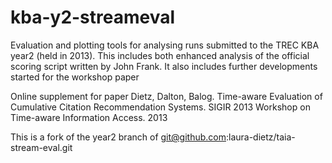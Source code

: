 kba-y2-streameval
=================

Evaluation and plotting tools for analysing runs submitted to the TREC KBA year2 (held in 2013). This includes both enhanced analysis of the official scoring script written by John Frank. It also includes further developments started for the workshop paper

Online supplement for paper Dietz, Dalton, Balog. Time-aware Evaluation of Cumulative Citation Recommendation Systems. SIGIR 2013 Workshop on Time-aware Information Access. 2013


This is a fork of the year2 branch of git@github.com:laura-dietz/taia-stream-eval.git

